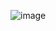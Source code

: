 ![image](https://github.com/Eliaswilre/Eliaswilre/assets/147305438/218623c8-702b-4150-be4b-43646a340195)
